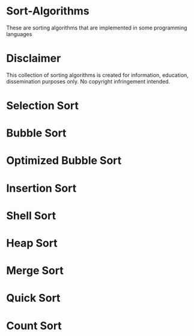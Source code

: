 # Sort-Algorithms
These are sorting algorithms that are implemented in some programming languages

# Disclaimer 
This collection of sorting algorithms is created for information, education, dissemination purposes only. No copyright infringement intended.

# Selection Sort
# Bubble Sort
# Optimized Bubble Sort
# Insertion Sort
# Shell Sort
# Heap Sort
# Merge Sort
# Quick Sort
# Count Sort
